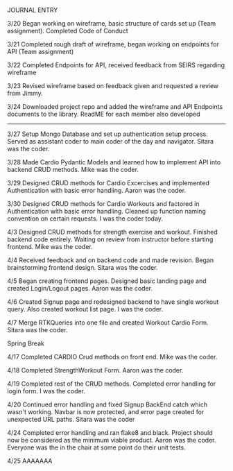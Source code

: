 JOURNAL ENTRY

3/20
Began working on wireframe, basic structure of cards set up (Team assignment). Completed Code of Conduct

3/21
Completed rough draft of wireframe, began working on endpoints for API (Team assignment)

3/22
Completed Endpoints for API, received feedback from SEIRS regarding wireframe

3/23
Revised wireframe based on feedback given and requested a review from Jimmy.

3/24
Downloaded project repo and added the wireframe and API Endpoints documents to the library. ReadME for each member also developed

---

3/27
Setup Mongo Database and set up authentication setup process. Served as assistant coder to main coder of the day and navigator. Sitara was the coder.

3/28
Made Cardio Pydantic Models and learned how to implement API into backend CRUD methods. Mike was the coder.

3/29
Designed CRUD methods for Cardio Excercises and implemented Authentication with basic error handling. Aaron was the coder.

3/30
Designed CRUD methods for Cardio Workouts and factored in Authentication with basic error handling. Cleaned up function naming convention on certain requests. I was the coder today.

4/3
Designed CRUD methods for strength exercise and workout. Finished backend code entirely. Waiting on review from instructor before starting frontend. Mike was the coder.

4/4
Received feedback and on backend code and made revision. Began brainstorming frontend design. Sitara was the coder.

4/5
Began creating frontend pages. Designed basic landing page and created Login/Logout pages. Aaron was the coder.

4/6
Created Signup page and redesigned backend to have single workout query. Also created workout list page. I was the coder.

4/7
Merge RTKQueries into one file and created Workout Cardio Form. Sitara was the coder.

Spring Break

4/17
Completed CARDIO Crud methods on front end. Mike was the coder.

4/18
Completed StrengthWorkout Form. Aaron was the coder.

4/19
Completed rest of the CRUD methods. Completed error handling for login form. I was the coder.

4/20
Continued error handling and fixed Signup BackEnd catch which wasn't working. Navbar is now protected, and error page created for unexpected URL paths. Sitara was the coder

4/24
Completed error handling and ran flake8 and black. Project should now be considered as the minimum viable product. Aaron was the coder. Everyone was the in the chair at some point do their unit tests.

4/25
AAAAAAA

